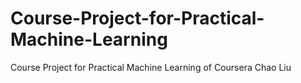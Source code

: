 # Course-Project-for-Practical-Machine-Learning
Course Project for Practical Machine Learning of Coursera
Chao Liu
